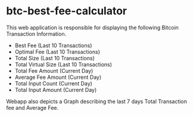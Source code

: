 # btc-best-fee-calculator
This web application is responsible for displaying the following Bitcoin Transaction Information.
- Best Fee (Last 10 Transactions)
- Optimal Fee (Last 10 Transactions)
- Total Size (Last 10 Transactions)
- Total Virtual Size (Last 10 Transactions)
- Total Fee Amount (Current Day)
- Average Fee Amount (Current Day)
- Total Input Count (Current Day)
- Total Input Amount (Current Day)

Webapp also depicts a Graph describing the last 7 days Total Transaction fee and Average Fee.
